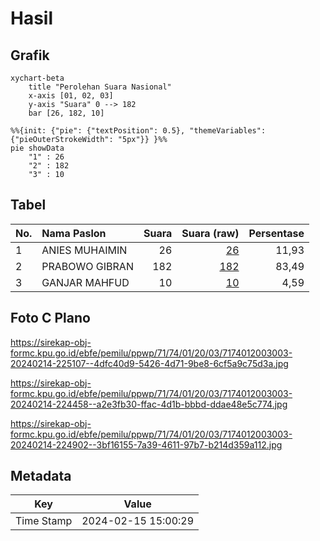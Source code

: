 # Hasil

## Grafik

```mermaid
xychart-beta
    title "Perolehan Suara Nasional"
    x-axis [01, 02, 03]
    y-axis "Suara" 0 --> 182
    bar [26, 182, 10]
```

```mermaid
%%{init: {"pie": {"textPosition": 0.5}, "themeVariables": {"pieOuterStrokeWidth": "5px"}} }%%
pie showData
    "1" : 26
    "2" : 182
    "3" : 10
```

## Tabel

| No. | Nama Paslon    | Suara | Suara (raw) | Persentase |
|:--- |:-------------- | -----:| -----------:| ----------:|
| 1   | ANIES MUHAIMIN | 26    | [26][p-1]   | 11,93      |
| 2   | PRABOWO GIBRAN | 182   | [182][p-2]  | 83,49      |
| 3   | GANJAR MAHFUD  | 10    | [10][p-3]   | 4,59       |


[p-1]: https://github.com/gigit-pemilu/pemilu-2024/blob/main/pilpres/hitung-suara/sub/71-sulawesi-utara/sub/74-kota-kotamobagu/sub/01-kotamobagu-utara/sub/2003-pontodon/sub/003-tps/sub/paslon-1.txt
[p-2]: https://github.com/gigit-pemilu/pemilu-2024/blob/main/pilpres/hitung-suara/sub/71-sulawesi-utara/sub/74-kota-kotamobagu/sub/01-kotamobagu-utara/sub/2003-pontodon/sub/003-tps/sub/paslon-2.txt
[p-3]: https://github.com/gigit-pemilu/pemilu-2024/blob/main/pilpres/hitung-suara/sub/71-sulawesi-utara/sub/74-kota-kotamobagu/sub/01-kotamobagu-utara/sub/2003-pontodon/sub/003-tps/sub/paslon-3.txt

## Foto C Plano

https://sirekap-obj-formc.kpu.go.id/ebfe/pemilu/ppwp/71/74/01/20/03/7174012003003-20240214-225107--4dfc40d9-5426-4d71-9be8-6cf5a9c75d3a.jpg

https://sirekap-obj-formc.kpu.go.id/ebfe/pemilu/ppwp/71/74/01/20/03/7174012003003-20240214-224458--a2e3fb30-ffac-4d1b-bbbd-ddae48e5c774.jpg

https://sirekap-obj-formc.kpu.go.id/ebfe/pemilu/ppwp/71/74/01/20/03/7174012003003-20240214-224902--3bf16155-7a39-4611-97b7-b214d359a112.jpg


## Metadata

| Key        | Value               |
| ---------- | ------------------- |
| Time Stamp | 2024-02-15 15:00:29 |



